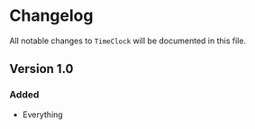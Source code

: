 # Changelog

All notable changes to `TimeClock` will be documented in this file.

## Version 1.0

### Added
- Everything
